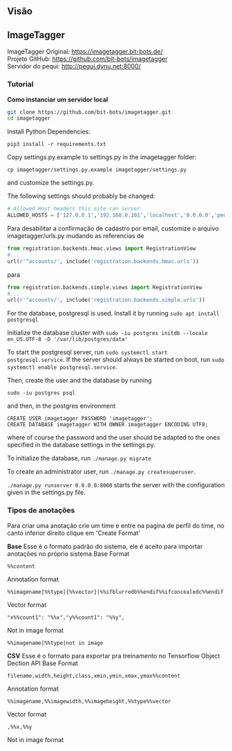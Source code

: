 ## Visão

## ImageTagger

ImageTagger Original: https://imagetagger.bit-bots.de/  
Projeto GitHub: https://github.com/bit-bots/imagetagger  
Servidor do pequi: http://pequi.dynu.net:8000/  

### Tutorial

**Como instanciar um servidor local**

```bash
git clone https://github.com/bit-bots/imagetagger.git
cd imagetagger
```

Install Python Dependencies:

```
pip3 install -r requirements.txt
```

Copy settings.py.example to settings.py in the imagetagger folder:

```
cp imagetagger/settings.py.example imagetagger/settings.py
```

and customize the settings.py.

The following settings should probably be changed:

```python
# Allowed Host headers this site can server
ALLOWED_HOSTS = ['127.0.0.1','192.168.0.201','localhost','0.0.0.0','pequi.tplinkdns.com','pequi.dynu.net']
```

Para desabilitar a confirmação de cadastro por email, customize o arquivo imagetagger/urls.py mudando as referencias de
```python
from registration.backends.hmac.views import RegistrationView
#...
url(r'^accounts/', include('registration.backends.hmac.urls'))
```
para
```python
from registration.backends.simple.views import RegistrationView
#...
url(r'^accounts/', include('registration.backends.simple.urls'))
```

For the database, postgresql is used. Install it by running `sudo apt install postgresql`

Initialize the database cluster with `sudo -iu postgres initdb --locale en_US.UTF-8 -D '/var/lib/postgres/data'`

To start the postgresql server, run `sudo systemctl start postgresql.service`. If the server should always be started on boot, run `sudo systemctl enable postgresql.service`.

Then, create the user and the database by running

`sudo -iu postgres psql`

and then, in the postgres environment

```
CREATE USER imagetagger PASSWORD 'imagetagger';
CREATE DATABASE imagetagger WITH OWNER imagetagger ENCODING UTF8;
```

where of course the password and the user should be adapted to the ones specified in the database settings in the settings.py.

To initialize the database, run `./manage.py migrate`

To create an administrator user, run `./manage.py createsuperuser`.

`./manage.py runserver 0.0.0.0:8000` starts the server with the configuration given in the settings.py file.


### Tipos de anotações

Para criar uma anotação crie um time e entre na pagina de perfil do time, no canto inferior direito clique em 'Create Format'

**Base**
Esse é o formato padrão do sistema, ele é aceito para importar anotações no próprio sistema
Base Format
```
%%content
```
Annotation format
```
%%imagename|%%type|{%%vector}|%%ifblurredb%%endif%%ifconcealedc%%endif
```
Vector format
```
"x%%count1": "%%x","y%%count1": "%%y",
```
Not in image format
```
%%imagename|%%type|not in image
```

**CSV**
Esse é o formato para exportar pra treinamento no Tensorflow Object Dection API
Base Format
```
filename,width,height,class,xmin,ymin,xmax,ymax%%content
```
Annotation format
```
%%imagename,%%imagewidth,%%imageheight,%%type%%vector
```
Vector format
```
,%%x,%%y
```
Not in image format
```
 
```
